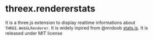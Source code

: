 threex.rendererstats
====================

It is a three.js extension to display realtime informations about ```THREE.WebGLRenderer```.
It is widely inpired from @mrdoob [stats.js](https://github.com/mrdoob/stats.js/).
It is released under MIT license
